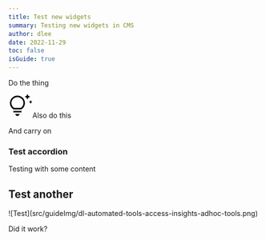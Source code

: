 ```yaml
---
title: Test new widgets
summary: Testing new widgets in CMS
author: dlee
date: 2022-11-29
toc: false
isGuide: true
---
```

Do the thing

<div class="tip"><svg role="img" focusable="false" aria-label="Tip:" xmlns="http://www.w3.org/2000/svg" width="48" height="48">
        <path d="m44.4 19.6-1.2-2.5-2.5-1.1 2.5-1.1 1.1-2.6 1.2 2.5L48 16l-2.5 1.1ZM38 11l-1.8-3.7-3.7-1.8 3.7-1.7L38 0l1.8 3.7 3.7 1.8-3.7 1.7ZM18 44q-1.7 0-2.9-1.2T14 40H22q0 1.7-1.1 2.8T18 44Zm-8.1-7.2v-3h16.2v3Zm.3-6q-3.3-2.1-5.3-5.4Q3 22.2 3 18.1q0-6 4.5-10.5Q11.9 3.2 18 3.2t10.6 4.4Q33 12.1 33 18.1q0 4.1-1.9 7.3t-5.3 5.4Zm1-3h13.6q2.4-1.6 3.8-4.2 1.4-2.5 1.4-5.5 0-4.9-3.5-8.4-3.6-3.5-8.5-3.5-5 0-8.5 3.5T6 18q0 3 1.4 5.5t3.9 4.2Zm6.8 0Z"/>
        </svg><span>Also do this</span></div>

And carry on

<h3 class="accordion">Test accordion</h3><div class="accordion__panel">Testing with some content</div>

<h2 class="accordion">Test another</h2><div class="accordion__panel">![Test](src/guideImg/dl-automated-tools-access-insights-adhoc-tools.png)</div>

Did it work?